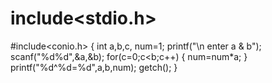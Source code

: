 # include<stdio.h>
#include<conio.h>
{
int a,b,c, num=1;
printf("\n enter a & b");
scanf("%d%d",&a,&b);
for(c=0;c<b;c++)
{
num=num*a;
}
printf("%d^%d=%d",a,b,num);
getch();
}

